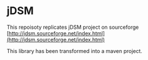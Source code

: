 # jDSM #

This repoisoty replicates jDSM project on sourceforge
[http://jdsm.sourceforge.net/index.html](http://jdsm.sourceforge.net/index.html)

This library has been transformed into a maven project.